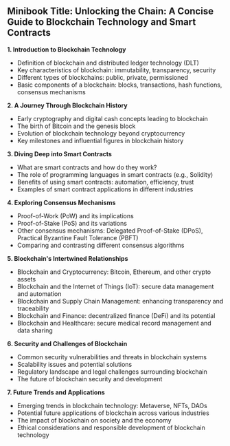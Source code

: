 ## Minibook Title:  Unlocking the Chain: A Concise Guide to Blockchain Technology and Smart Contracts

**1. Introduction to Blockchain Technology**

*   Definition of blockchain and distributed ledger technology (DLT)
*   Key characteristics of blockchain: immutability, transparency, security
*   Different types of blockchains: public, private, permissioned
*   Basic components of a blockchain: blocks, transactions, hash functions, consensus mechanisms

**2. A Journey Through Blockchain History**

*   Early cryptography and digital cash concepts leading to blockchain
*   The birth of Bitcoin and the genesis block
*   Evolution of blockchain technology beyond cryptocurrency
*   Key milestones and influential figures in blockchain history

**3. Diving Deep into Smart Contracts**

*   What are smart contracts and how do they work?
*   The role of programming languages in smart contracts (e.g., Solidity)
*   Benefits of using smart contracts: automation, efficiency, trust
*   Examples of smart contract applications in different industries

**4. Exploring Consensus Mechanisms**

*   Proof-of-Work (PoW) and its implications
*   Proof-of-Stake (PoS) and its variations
*   Other consensus mechanisms: Delegated Proof-of-Stake (DPoS), Practical Byzantine Fault Tolerance (PBFT)
*   Comparing and contrasting different consensus algorithms

**5. Blockchain's Intertwined Relationships**

*   Blockchain and Cryptocurrency: Bitcoin, Ethereum, and other crypto assets
*   Blockchain and the Internet of Things (IoT): secure data management and automation
*   Blockchain and Supply Chain Management: enhancing transparency and traceability
*   Blockchain and Finance: decentralized finance (DeFi) and its potential
*   Blockchain and Healthcare: secure medical record management and data sharing

**6. Security and Challenges of Blockchain**

*   Common security vulnerabilities and threats in blockchain systems
*   Scalability issues and potential solutions
*   Regulatory landscape and legal challenges surrounding blockchain
*   The future of blockchain security and development

**7.  Future Trends and Applications**

*   Emerging trends in blockchain technology: Metaverse, NFTs, DAOs
*   Potential future applications of blockchain across various industries
*   The impact of blockchain on society and the economy
*   Ethical considerations and responsible development of blockchain technology 
